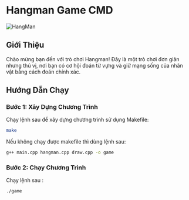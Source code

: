 # Hangman Game CMD

![HangMan](https://github.com/ITAnh11/Hangman/assets/111406683/fb8bb140-6916-41a3-aa17-e2b4114c57fe)


## Giới Thiệu

Chào mừng bạn đến với trò chơi Hangman! Đây là một trò chơi đơn giản nhưng thú vị, nơi bạn có cơ hội đoán từ vựng và giữ mạng sống của nhân vật bằng cách đoán chính xác.

## Hướng Dẫn Chạy

### Bước 1: Xây Dựng Chương Trình

Chạy lệnh sau để xây dựng chương trình sử dụng Makefile:
```bash
make
```

Nếu không chạy được makefile thì dùng lệnh sau:
```bash
g++ main.cpp hangman.cpp draw.cpp -o game
```

### Bước 2: Chạy Chương Trình

Chạy lệnh sau :
```bash
./game
```

